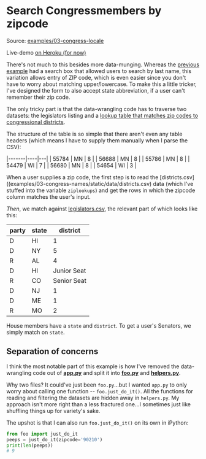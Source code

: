 # Search Congressmembers by zipcode

Source: [examples/03-congress-locale](examples/03-congress-locale)

Live-demo [on Heroku (for now)](https://mysterious-gorge-91285.herokuapp.com)

There's not much to this besides more data-munging. Whereas the [previous example](lesson-02.md) had a search box that allowed users to search by last name, this variation allows entry of ZIP code, which is even easier since you don't have to worry about matching upper/lowercase. To make this a little tricker, I've designed the form to also accept state abbreviation, if a user can't remember their zip code.

The only tricky part is that the data-wrangling code has to traverse two datasets: the legislators listing and a [lookup table that matches zip codes to congressional districts](examples/03-congress-names/static/data/districts.csv).

The structure of the table is so simple that there aren't even any table headers (which means I have to supply them manually when I parse the CSV):

|-------|----|---|
| 55784 | MN | 8 |
| 56688 | MN | 8 |
| 55786 | MN | 8 |
| 54479 | WI | 7 |
| 56680 | MN | 8 |
| 54654 | WI | 3 |


When a user supplies a zip code, the first step is to read the [districts.csv]((examples/03-congress-names/static/data/districts.csv) data (which I've stuffed into the variable `ziplookups`) and get the rows in which the zipcode column matches the user's input.

*Then*, we match against [legislators.csv](examples/03-congress-names/static/data/legislators.csv), the relevant part of which looks like this:

| party | state |   district  |
|-------|-------|-------------|
| D     | HI    | 1           |
| D     | NY    | 5           |
| R     | AL    | 4           |
| D     | HI    | Junior Seat |
| R     | CO    | Senior Seat |
| D     | NJ    | 1           |
| D     | ME    | 1           |
| R     | MO    | 2           |


House members have a `state` and `district`. To get a user's Senators, we simply match on `state`.


## Separation of concerns

I think the most notable part of this example is how I've removed the data-wrangling code out of [__app.py__](examples/03-congress-locale/app.py) and split it into [__foo.py__](examples/03-congress-locale/foo.py) and [__helpers.py__](examples/03-congress-locale/helpers.py).

Why two files? It could've just been `foo.py`...but I wanted `app.py` to only worry about calling one function -- `foo.just_do_it()`. All the functions for reading and filtering the datasets are hidden away in `helpers.py`. My approach isn't more right than a less fractured one...I sometimes just like shuffling things up for variety's sake.

The upshot is that I can also run `foo.just_do_it()` on its own in iPython:

~~~py
from foo import just_do_it
peeps = just_do_it(zipcode='90210')
print(len(peeps))
# 9
~~~

